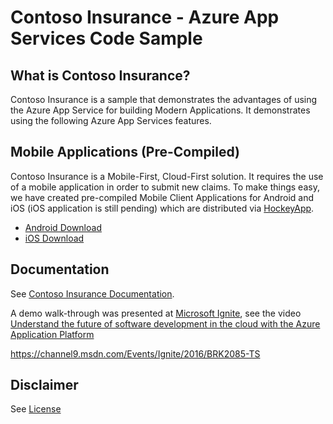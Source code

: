 # Contoso Insurance - Azure App Services Code Sample

## What is Contoso Insurance?

Contoso Insurance is a sample that demonstrates the advantages of using the Azure App Service for building Modern Applications.  It demonstrates using the following Azure App Services features.

## Mobile Applications (Pre-Compiled)

Contoso Insurance is a Mobile-First, Cloud-First solution. It requires the use of a mobile application in order to submit new claims. To make things easy, we have created pre-compiled Mobile Client Applications for Android and iOS (iOS application is still pending) which are distributed via [HockeyApp](http://www.hockeyapp.net).

* [Android Download](https://rink.hockeyapp.net/apps/d561032d215f4fd3a857f2ca4dd11146)
* [iOS Download](https://rink.hockeyapp.net/apps/d45d0d8c842443a98850e39975882d7d)

## Documentation

See [Contoso Insurance Documentation](https://azure-samples.github.io/ContosoInsurance).

A demo walk-through was presented at [Microsoft Ignite](https://ignite.microsoft.com), see the video [Understand the future of software development in the cloud with the Azure Application Platform](https://channel9.msdn.com/Events/Ignite/2016/BRK2085-TS)

https://channel9.msdn.com/Events/Ignite/2016/BRK2085-TS 

## Disclaimer

See [License](LICENSE.txt)
